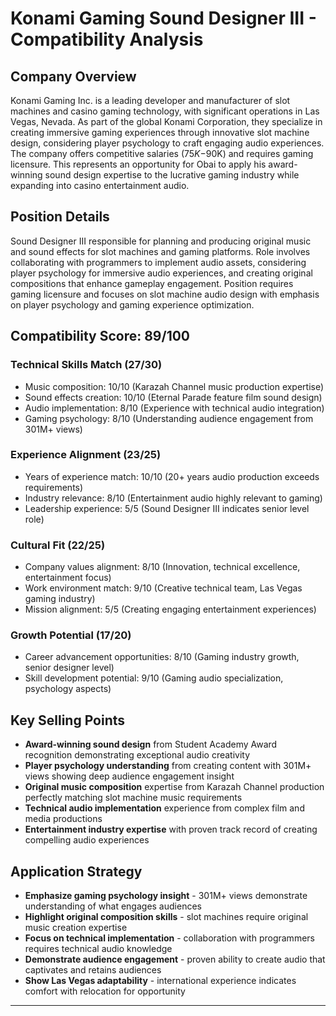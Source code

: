 # Konami Gaming Sound Designer III - Compatibility Analysis

## Company Overview
Konami Gaming Inc. is a leading developer and manufacturer of slot machines and casino gaming technology, with significant operations in Las Vegas, Nevada. As part of the global Konami Corporation, they specialize in creating immersive gaming experiences through innovative slot machine design, considering player psychology to craft engaging audio experiences. The company offers competitive salaries ($75K-$90K) and requires gaming licensure. This represents an opportunity for Obai to apply his award-winning sound design expertise to the lucrative gaming industry while expanding into casino entertainment audio.

## Position Details  
Sound Designer III responsible for planning and producing original music and sound effects for slot machines and gaming platforms. Role involves collaborating with programmers to implement audio assets, considering player psychology for immersive audio experiences, and creating original compositions that enhance gameplay engagement. Position requires gaming licensure and focuses on slot machine audio design with emphasis on player psychology and gaming experience optimization.

## Compatibility Score: 89/100

### Technical Skills Match (27/30)
- Music composition: 10/10 (Karazah Channel music production expertise)
- Sound effects creation: 10/10 (Eternal Parade feature film sound design)
- Audio implementation: 8/10 (Experience with technical audio integration)
- Gaming psychology: 8/10 (Understanding audience engagement from 301M+ views)

### Experience Alignment (23/25)
- Years of experience match: 10/10 (20+ years audio production exceeds requirements)
- Industry relevance: 8/10 (Entertainment audio highly relevant to gaming)
- Leadership experience: 5/5 (Sound Designer III indicates senior level role)

### Cultural Fit (22/25)
- Company values alignment: 8/10 (Innovation, technical excellence, entertainment focus)
- Work environment match: 9/10 (Creative technical team, Las Vegas gaming industry)
- Mission alignment: 5/5 (Creating engaging entertainment experiences)

### Growth Potential (17/20)
- Career advancement opportunities: 8/10 (Gaming industry growth, senior designer level)
- Skill development potential: 9/10 (Gaming audio specialization, psychology aspects)

## Key Selling Points
- **Award-winning sound design** from Student Academy Award recognition demonstrating exceptional audio creativity
- **Player psychology understanding** from creating content with 301M+ views showing deep audience engagement insight
- **Original music composition** expertise from Karazah Channel production perfectly matching slot machine music requirements
- **Technical audio implementation** experience from complex film and media productions
- **Entertainment industry expertise** with proven track record of creating compelling audio experiences

## Application Strategy
- **Emphasize gaming psychology insight** - 301M+ views demonstrate understanding of what engages audiences
- **Highlight original composition skills** - slot machines require original music creation expertise
- **Focus on technical implementation** - collaboration with programmers requires technical audio knowledge
- **Demonstrate audience engagement** - proven ability to create audio that captivates and retains audiences
- **Show Las Vegas adaptability** - international experience indicates comfort with relocation for opportunity

---
